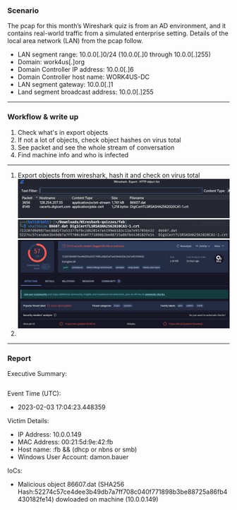 ### Scenario

The pcap for this month’s Wireshark quiz is from an AD environment, 
and it contains real-world traffic from a simulated enterprise setting. 
Details of the local area network (LAN) from the pcap follow.

- LAN segment range: 10.0.0[.]0/24 (10.0.0[.]0 through 10.0.0[.]255)
- Domain: work4us[.]org
- Domain Controller IP address: 10.0.0[.]6
- Domain Controller host name: WORK4US-DC
- LAN segment gateway: 10.0.0[.]1
- Land segment broadcast address: 10.0.0[.]255

---
### Workflow & write up

1. Check what's in export objects
2. If not a lot of objects, check object hashes on virus total
3. See packet and see the whole stream of conversation
4. Find machine info and who is infected

---
1. Export objects from wireshark, hash it and check on virus total
![ObjectDownload](images/download.jpg)
![hash](images/hashing.jpg)
![VT](images/vt.jpg)
3. 
---
### Report
Executive Summary:
```

```

Event Time (UTC):
 - 2023-02-03 17:04:23.448359

Victim Details:
 - IP Address: 10.0.0.149
 - MAC Address: 00:21:5d:9e:42:fb
 - Host name: :fb  && (dhcp or nbns or smb)
 - Windows User Account: damon.bauer

IoCs:
 - Malicious object 86607.dat (SHA256 Hash:52274c57ce4dee3b49db7a7ff708c040f771898b3be88725a86fb4430182fe14) dowloaded on machine (10.0.0.149)
